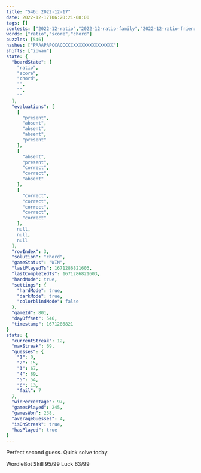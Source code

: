 ```yaml
---
title: "546: 2022-12-17"
date: 2022-12-17T06:20:21-08:00
tags: []
contests: ["2022-12-ratio","2022-12-ratio-family","2022-12-ratio-friends"]
words: ["ratio","score","chord"]
puzzles: [546]
hashes: ["PAAAPAPCCACCCCCXXXXXXXXXXXXXXX"]
shifts: ["iowan"]
state: {
  "boardState": [
    "ratio",
    "score",
    "chord",
    "",
    "",
    ""
  ],
  "evaluations": [
    [
      "present",
      "absent",
      "absent",
      "absent",
      "present"
    ],
    [
      "absent",
      "present",
      "correct",
      "correct",
      "absent"
    ],
    [
      "correct",
      "correct",
      "correct",
      "correct",
      "correct"
    ],
    null,
    null,
    null
  ],
  "rowIndex": 3,
  "solution": "chord",
  "gameStatus": "WIN",
  "lastPlayedTs": 1671286821603,
  "lastCompletedTs": 1671286821603,
  "hardMode": true,
  "settings": {
    "hardMode": true,
    "darkMode": true,
    "colorblindMode": false
  },
  "gameId": 801,
  "dayOffset": 546,
  "timestamp": 1671286821
}
stats: {
  "currentStreak": 12,
  "maxStreak": 69,
  "guesses": {
    "1": 0,
    "2": 15,
    "3": 67,
    "4": 89,
    "5": 54,
    "6": 13,
    "fail": 7
  },
  "winPercentage": 97,
  "gamesPlayed": 245,
  "gamesWon": 238,
  "averageGuesses": 4,
  "isOnStreak": true,
  "hasPlayed": true
}
---
```

<!-- more -->
Perfect second guess. Quick solve today.

WordleBot
Skill 95/99
Luck 63/99
